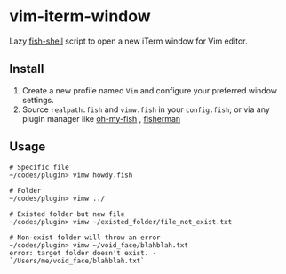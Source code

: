 # vim-iterm-window

Lazy [fish-shell](https://github.com/fish-shell/fish-shell) script to open a new iTerm window for Vim editor.



## Install

1. Create a new profile named `Vim` and configure your preferred window settings.
2. Source `realpath.fish` and `vimw.fish` in your `config.fish`; or via any plugin manager like [oh-my-fish](https://github.com/oh-my-fish/oh-my-fish) , [fisherman](https://github.com/fisherman/fisherman)



## Usage

``` 
# Specific file
~/codes/plugin> vimw howdy.fish

# Folder
~/codes/plugin> vimw ../

# Existed folder but new file
~/codes/plugin> vimw ~/existed_folder/file_not_exist.txt

# Non-exist folder will throw an error
~/codes/plugin> vimw ~/void_face/blahblah.txt
error: target folder doesn't exist. - `/Users/me/void_face/blahblah.txt`
```

